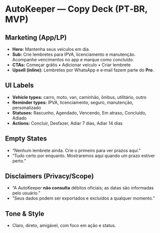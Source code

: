 # AutoKeeper — Copy Deck (PT‑BR, MVP)

## Marketing (App/LP)
- **Hero:** Mantenha seus veículos em dia.
- **Sub:** Crie lembretes para IPVA, licenciamento e manutenção. Acompanhe vencimentos no app e marque como concluído.
- **CTAs:** Começar grátis • Adicionar veículo • Criar lembrete
- **Upsell (inline):** Lembretes por WhatsApp e e‑mail fazem parte do **Pro**.

## UI Labels
- **Vehicle types:** carro, moto, van, caminhão, ônibus, utilitário, outro
- **Reminder types:** IPVA, licenciamento, seguro, manutenção, personalizado
- **Statuses:** Rascunho, Agendado, Vencendo, Em atraso, Concluído, Adiado
- **Actions:** Concluir, Desfazer, Adiar 7 dias, Adiar 14 dias

## Empty States
- “Nenhum lembrete ainda. Crie o primeiro para ver prazos aqui.”
- “Tudo certo por enquanto. Mostraremos aqui quando um prazo estiver perto.”

## Disclaimers (Privacy/Scope)
- “A AutoKeeper **não consulta** débitos oficiais; as datas são informadas pelo usuário.”
- “Seus dados podem ser exportados e excluídos a qualquer momento.”

## Tone & Style
- Claro, direto, amigável, com foco em ação e status.